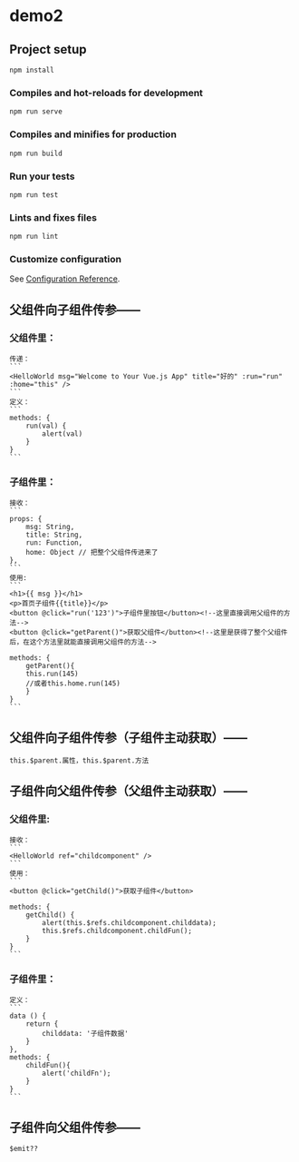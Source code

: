 # demo2

## Project setup
```
npm install
```

### Compiles and hot-reloads for development
```
npm run serve
```

### Compiles and minifies for production
```
npm run build
```

### Run your tests
```
npm run test
```

### Lints and fixes files
```
npm run lint
```

### Customize configuration
See [Configuration Reference](https://cli.vuejs.org/config/).


## 父组件向子组件传参——
### 父组件里：
    传递：
    ```
    <HelloWorld msg="Welcome to Your Vue.js App" title="好的" :run="run" :home="this" />
    ```
    定义：
    ```
    methods: {
        run(val) {
            alert(val)
        }
    }
    ```
### 子组件里：
    接收：
    ```
    props: {
        msg: String,
        title: String,
        run: Function,
        home: Object // 把整个父组件传进来了
    },
    ```
    使用:
    ```
    <h1>{{ msg }}</h1>
    <p>首页子组件{{title}}</p>
    <button @click="run('123')">子组件里按钮</button><!--这里直接调用父组件的方法-->
    <button @click="getParent()">获取父组件</button><!--这里是获得了整个父组件后，在这个方法里就能直接调用父组件的方法-->

    methods: {
        getParent(){
        this.run(145)
        //或者this.home.run(145)
        }
    }
    ```

## 父组件向子组件传参（子组件主动获取）——
```
this.$parent.属性，this.$parent.方法
```


## 子组件向父组件传参（父组件主动获取）——
### 父组件里:
    接收：
    ```
    <HelloWorld ref="childcomponent" />
    ```
    使用：
    ```
    <button @click="getChild()">获取子组件</button>

    methods: {
        getChild() {
            alert(this.$refs.childcomponent.childdata);
            this.$refs.childcomponent.childFun();
        }
    }
    ```
### 子组件里：
    定义：
    ```
    data () {
        return {
            childdata: '子组件数据'
        }
    },
    methods: {
        childFun(){
            alert('childFn');
        }
    }
    ```


## 子组件向父组件传参——
```
$emit??
```